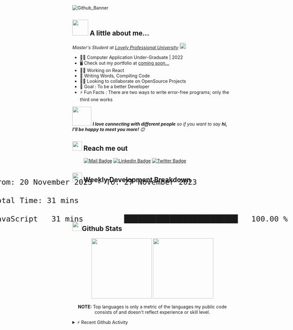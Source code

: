 ![Github_Banner](https://github.com/Shivam171/Shivam171/assets/66107248/e108a363-bd5f-428e-be6a-bfa1790f3dee)
## <a href = "#"><img src="https://media.giphy.com/media/VgCDAzcKvsR6OM0uWg/giphy.gif" width="50"></a> A little about me...
<em>Master's Student at
<a href="https://www.lpu.in/">Lovely Professional University</a>
<img src="https://emojis.slackmojis.com/emojis/images/1643515023/10521/meow_code.gif?1643515023" height="20" width="20"/>
</em>

- 👨‍🎓 Computer Application Under-Graduate | 2022
- 🖥️ Check out my portfolio at [coming soon...](http://https://github.com/shivam171)
- 👩‍💻 Working on React
- 📝 Writing Words, Compiling Code
- 🤝🏻 Looking to collaborate on OpenSource Projects
- 🎯 Goal : To be a better Developer
- ⚡ Fun Facts : There are two ways to write error-free programs; only the third one works

<img src="https://media.giphy.com/media/LnQjpWaON8nhr21vNW/giphy.gif" width="60"> <em><b>I love connecting with different people</b> so if you want to say <b>hi, I'll be happy to meet you more!</b> 😊</em>

## <a href="#"><img src="https://emojis.slackmojis.com/emojis/images/1643510948/51530/chatting.gif?1643510948" height="30"></a> Reach me out

&emsp; &emsp;
[![Mail Badge](https://img.shields.io/badge/-Gmail-c0392b?style=flat&labelColor=c0392b&logo=gmail&logoColor=white)](mailto:shiv.op@gmail.com)
[![Linkedin Badge](https://img.shields.io/badge/-Linked_In-0e76a8?style=flat&labelColor=0e76a8&logo=linkedin&logoColor=white)](https://www.linkedin.com/in/shivam-prakash-643996176/)
[![Twitter Badge](https://img.shields.io/badge/-Twitter-1ca0f1?style=flat&labelColor=1ca0f1&logo=twitter&logoColor=white&link=https://twitter.com/shivam171op)](https://twitter.com/shivam171op)

<div>
  <h2 align="left">
      <a href="#"><img src="https://emojis.slackmojis.com/emojis/images/1645259437/53304/graph.png?1645259437" height="30"></a> Weekly Development Breakdown
  </h2>
  <div style="transform: scale(2);">
    <!--START_SECTION:waka-->

```txt
From: 20 November 2023 - To: 27 November 2023

Total Time: 31 mins

JavaScript   31 mins         █████████████████████████   100.00 %
```

<!--END_SECTION:waka-->
  </div>
</div>

## <a href="#"><img src="https://emojis.slackmojis.com/emojis/images/1643515314/13343/trophy.gif?1643515314" height="30"></a>Github Stats

<div align="center">
  <div align="center">
    <img height="190em" src="https://github-readme-stats-eight-theta.vercel.app/api?username=shivam171&show_icons=true&include_all_commits=true&count_private=true&theme=react&hide_border=true&bg_color=1F222E&title_color=469FE6&icon_color=F8D866"/>
    <img height="190em" src="https://github-readme-stats.vercel.app/api/top-langs/?username=shivam171&langs_count=8&layout=compact&theme=react&hide_border=true&bg_color=1F222E&title_color=469FE6&icon_color=F8D866&hide=Jupyter%20Notebook"/>
    <br />
    <p><b>NOTE:</b> Top languages is only a metric of the languages my public code consists of and doesn't reflect experience or skill level.</p>
  </div>

</div>

<details>
    <summary>⚡ Recent Github Activity</summary>
    <br />
    <!--RECENT_ACTIVITY:start-->
1. ⬆️ Pushed 1 commit(s) to [Shivam171/tvflix](https://github.com/Shivam171/tvflix)<br>
2. ⬆️ Pushed 1 commit(s) to [Shivam171/memefy](https://github.com/Shivam171/memefy)<br>
3. ⬆️ Pushed 1 commit(s) to [Shivam171/event-registration-system](https://github.com/Shivam171/event-registration-system)<br>
4. 📔 Created new repository [Shivam171/event-registration-system](https://github.com/Shivam171/event-registration-system)<br>
5. ⬆️ Pushed 1 commit(s) to [Shivam171/Reeco](https://github.com/Shivam171/Reeco)<br>
<!--RECENT_ACTIVITY:end-->
</details>
